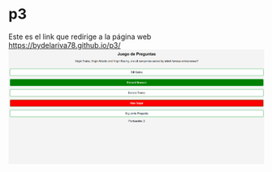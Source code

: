 # p3
Este es el link que redirige a la página web https://bydelariva78.github.io/p3/
![VS .](cuestionario.png)
